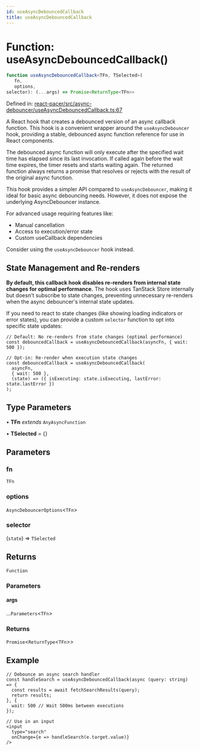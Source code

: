 ```yaml
---
id: useAsyncDebouncedCallback
title: useAsyncDebouncedCallback
---
```


<!-- DO NOT EDIT: this page is autogenerated from the type comments -->

# Function: useAsyncDebouncedCallback()

```ts
function useAsyncDebouncedCallback<TFn, TSelected>(
   fn, 
   options, 
selector): (...args) => Promise<ReturnType<TFn>>
```

Defined in: [react-pacer/src/async-debouncer/useAsyncDebouncedCallback.ts:67](https://github.com/TanStack/pacer/blob/main/packages/react-pacer/src/async-debouncer/useAsyncDebouncedCallback.ts#L67)

A React hook that creates a debounced version of an async callback function.
This hook is a convenient wrapper around the `useAsyncDebouncer` hook,
providing a stable, debounced async function reference for use in React components.

The debounced async function will only execute after the specified wait time has elapsed
since its last invocation. If called again before the wait time expires, the timer
resets and starts waiting again. The returned function always returns a promise
that resolves or rejects with the result of the original async function.

This hook provides a simpler API compared to `useAsyncDebouncer`, making it ideal for basic
async debouncing needs. However, it does not expose the underlying AsyncDebouncer instance.

For advanced usage requiring features like:
- Manual cancellation
- Access to execution/error state
- Custom useCallback dependencies

Consider using the `useAsyncDebouncer` hook instead.

## State Management and Re-renders

**By default, this callback hook disables re-renders from internal state changes for optimal performance.**
The hook uses TanStack Store internally but doesn't subscribe to state changes, preventing
unnecessary re-renders when the async debouncer's internal state updates.

If you need to react to state changes (like showing loading indicators or error states),
you can provide a custom `selector` function to opt into specific state updates:

```tsx
// Default: No re-renders from state changes (optimal performance)
const debouncedCallback = useAsyncDebouncedCallback(asyncFn, { wait: 500 });

// Opt-in: Re-render when execution state changes
const debouncedCallback = useAsyncDebouncedCallback(
  asyncFn,
  { wait: 500 },
  (state) => ({ isExecuting: state.isExecuting, lastError: state.lastError })
);
```

## Type Parameters

• **TFn** *extends* `AnyAsyncFunction`

• **TSelected** = \{\}

## Parameters

### fn

`TFn`

### options

`AsyncDebouncerOptions`\<`TFn`\>

### selector

(`state`) => `TSelected`

## Returns

`Function`

### Parameters

#### args

...`Parameters`\<`TFn`\>

### Returns

`Promise`\<`ReturnType`\<`TFn`\>\>

## Example

```tsx
// Debounce an async search handler
const handleSearch = useAsyncDebouncedCallback(async (query: string) => {
  const results = await fetchSearchResults(query);
  return results;
}, {
  wait: 500 // Wait 500ms between executions
});

// Use in an input
<input
  type="search"
  onChange={e => handleSearch(e.target.value)}
/>
```
